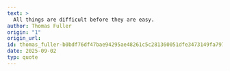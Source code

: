 ```yaml
---
text: >
  All things are difficult before they are easy.
author: Thomas Fuller
origin: "1"
origin_url: 
id: thomas_fuller-b0bdf76df47bae94295ae48261c5c281360051dfe3473149fa797caa3551ebd7
date: 2025-09-02
typ: quote
---
```

